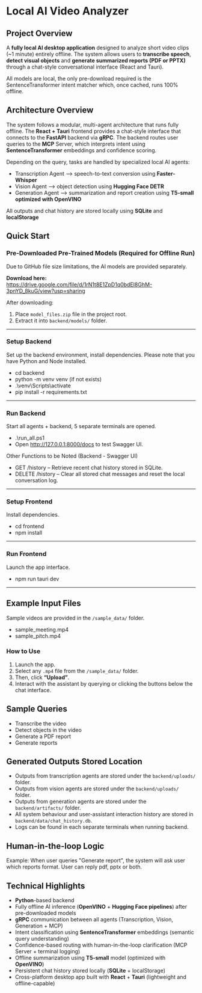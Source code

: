 # Local AI Video Analyzer
## Project Overview
A **fully local AI desktop application** designed to analyze short video clips (~1 minute) entirely offline. The system allows users to **transcribe speech**, **detect visual objects** and **generate summarized reports (PDF or PPTX)** through a chat-style conversational interface (React and Tauri). 

All models are local, the only pre-download required is the SentenceTransformer intent matcher which, once cached, runs 100% offline.


## Architecture Overview
The system follows a modular, multi-agent architecture that runs fully offline. The **React + Tauri** frontend provides a chat-style interface that connects to the **FastAPI** backend via **gRPC**. The backend routes user queries to the **MCP** Server, which interprets intent using **SentenceTransformer** embeddings and confidence scoring. 

Depending on the query, tasks are handled by specialized local AI agents:
- Transcription Agent –> speech-to-text conversion using **Faster-Whisper**
- Vision Agent –> object detection using **Hugging Face DETR**
- Generation Agent –> summarization and report creation using **T5-small optimized with OpenVINO**

All outputs and chat history are stored locally using **SQLite** and **localStorage**


## Quick Start  
### Pre-Downloaded Pre-Trained Models (Required for Offline Run)
Due to GitHub file size limitations, the AI models are provided separately.

**Download here:**  
https://drive.google.com/file/d/1rN1t8E1ZpD1q0bdEI8GhM-3pnYD_8kuG/view?usp=sharing 

After downloading:
1. Place `model_files.zip` file in the project root.
2. Extract it into `backend/models/` folder.

---


### Setup Backend  
Set up the backend environment, install dependencies.
Please note that you have Python and Node installed.
- cd backend
- python -m venv venv (if not exists)
- .\venv\Scripts\activate 
- pip install -r requirements.txt

--- 

### Run Backend
Start all agents + backend, 5 separate terminals are opened.
- .\run_all.ps1
- Open http://127.0.0.1:8000/docs to test Swagger UI.

Other Functions to be Noted (Backend - Swagger UI)
- GET /history – Retrieve recent chat history stored in SQLite.
- DELETE /history – Clear all stored chat messages and reset the local conversation log.

---

### Setup Frontend
Install dependencies.
- cd frontend
- npm install

---

### Run Frontend
Launch the app interface.
- npm run tauri dev

---

## Example Input Files
Sample videos are provided in the `/sample_data/` folder.
- sample_meeting.mp4
- sample_pitch.mp4 

### How to Use
1. Launch the app.  
2. Select any `.mp4` file from the `/sample_data/` folder.
3. Then, click **“Upload”**.
4. Interact with the assistant by querying or clicking the buttons below the chat interface.



## Sample Queries
- Transcribe the video
- Detect objects in the video
- Generate a PDF report
- Generate reports 



## Generated Outputs Stored Location
- Outputs from transcription agents are stored under the `backend/uploads/` folder.
- Outputs from vision agents are stored under the `backend/uploads/` folder.
- Outputs from generation agents are stored under the `backend/artifacts/` folder.
- All system behaviour and user-assistant interaction history are stored in `backend/data/chat_history.db`.
- Logs can be found in each separate terminals when running backend.



## Human-in-the-loop Logic
Example: When user queries "Generate report", the system will ask user which reports format. 
User can reply pdf, pptx or both.



## Technical Highlights
- **Python**-based backend
- Fully offline AI inference (**OpenVINO** + **Hugging Face pipelines**) after pre-downloaded models
- **gRPC** communication between all agents (Transcription, Vision, Generation + MCP)
- Intent classification using **SentenceTransformer** embeddings (semantic query understanding)
- Confidence-based routing with human-in-the-loop clarification (MCP Server + terminal logging)
- Offline summarization using **T5-small** model (optimized with **OpenVINO**)
- Persistent chat history stored locally (**SQLite** + localStorage)
- Cross-platform desktop app built with **React** + **Tauri** (lightweight and offline-capable)
